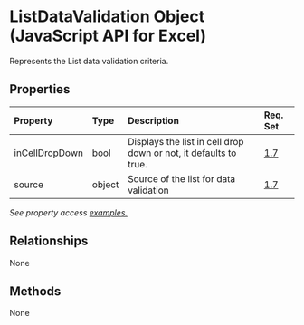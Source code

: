 # ListDataValidation Object (JavaScript API for Excel)

Represents the List data validation criteria.

## Properties

| Property	   | Type	|Description| Req. Set|
|:---------------|:--------|:----------|:----|
|inCellDropDown|bool|Displays the list in cell drop down or not, it defaults to true.|[1.7](../requirement-sets/excel-api-requirement-sets.md)|
|source|object|Source of the list for data validation|[1.7](../requirement-sets/excel-api-requirement-sets.md)|

_See property access [examples.](#property-access-examples)_

## Relationships
None


## Methods
None

